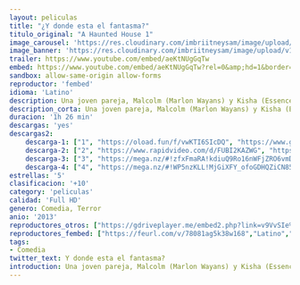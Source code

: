 ```yaml
---
layout: peliculas
title: "¿Y donde esta el fantasma?"
titulo_original: "A Haunted House 1"
image_carousel: 'https://res.cloudinary.com/imbriitneysam/image/upload/v1542775513/fantasma-poster-min.jpg'
image_banner: 'https://res.cloudinary.com/imbriitneysam/image/upload/v1542775513/fantsma-bnner-min.jpg'
trailer: https://www.youtube.com/embed/aeKtNUgGqTw
embed: https://www.youtube.com/embed/aeKtNUgGqTw?rel=0&amp;hd=1&border=0&wmode=opaque&enablejsapi=1&modestbranding=1&controls=1&showinfo=1
sandbox: allow-same-origin allow-forms
reproductor: 'fembed'
idioma: 'Latino'
description: Una joven pareja, Malcolm (Marlon Wayans) y Kisha (Essence Atkins), se acaban de mudar a la casa de sus sueño. Al instalarse, descubren que no están solos en ella. Pero no es la casa la que está embrujada, sino la novia de Malcolm, que parece estar poseída por un demonio. Malcolm contrata a un sacerdote para librarla de este intruso, decidido a no dejar que el espíritu maligno arruine su relación… o, más importante aún, su vida sexual
description_corta: Una joven pareja, Malcolm (Marlon Wayans) y Kisha (Essence Atkins), se acaban de mudar a la casa de sus sueño. Al instalarse, descubren que no están solos en ella. Pero no es la casa la que está embrujada, sino la novia de Malcolm, que parece estar poseída por un demonio. Malcolm..
duracion: '1h 26 min'
descargas: 'yes'
descargas2:
    descarga-1: ["1", "https://oload.fun/f/vwKTI6SIcDQ", "https://www.google.com/s2/favicons?domain=openload.co","OpenLoad","https://res.cloudinary.com/imbriitneysam/image/upload/v1541473684/mexico.png", "Latino", "Full HD"]
    descarga-2: ["2", "https://www.rapidvideo.com/d/FUBI2KAZWG", "https://www.google.com/s2/favicons?domain=www.rapidvideo.com","RapidVideo","https://res.cloudinary.com/imbriitneysam/image/upload/v1541473684/mexico.png", "Latino", "Full HD"]
    descarga-3: ["3", "https://mega.nz/#!zfxFmaRA!kdiuQ9Ro16nWFjZRO6vmDeuxNweEALKoefDWnM0iyLE", "https://www.google.com/s2/favicons?domain=mega.nz","Mega","https://res.cloudinary.com/imbriitneysam/image/upload/v1541473684/mexico.png", "Latino", "Full HD"]
    descarga-4: ["4", "https://mega.nz/#!WP5nzKLL!MjGiXFY_ofoGDHQZiCN85I0UVzS4YFjTFe-FSXt5ewo", "https://www.google.com/s2/favicons?domain=mega.nz","Mega","https://res.cloudinary.com/imbriitneysam/image/upload/v1541473684/mexico.png", "Latino", "Full HD"]
estrellas: '5'
clasificacion: '+10'
category: 'peliculas'
calidad: 'Full HD'
genero: Comedia, Terror
anio: '2013'
reproductores_otros: ["https://gdriveplayer.me/embed2.php?link=v9VvSIe%252FSMkhrkUQEKvbmQc58bq%252Fx1z7TVCsKorOvPhewgh33mh1zDWMaqqYwIxgkplUbwpoOEIz96HTkV92YPp%252BFAphaHqYMzJPgjnw8MgDY27JM8SNPzaiOhBZzMXBptQvGud43gb1CNASIw7TVPAayfs09RnhnPRZBy2GrPw0ZZWnP%252B%252FHBjAWJ4yfBjIjg3%252FTEJz77dRxYRhqbogoZB","Latino","https://mstream.press/xdr8j0maqwah","Latino"]
reproductores_fembed: ["https://feurl.com/v/78081ag5k38w168","Latino","https://feurl.com/v/e2j76h-e65630zz","Latino"]
tags:
- Comedia
twitter_text: Y donde esta el fantasma?
introduction: Una joven pareja, Malcolm (Marlon Wayans) y Kisha (Essence Atkins), se acaban de mudar a la casa de sus sueño. Al instalarse, descubren que no están solos en ella. Pero no es la casa la que está embrujada, sino la novia de Malcolm, que parece estar poseída por un demonio. Malcolm
---
```



 








